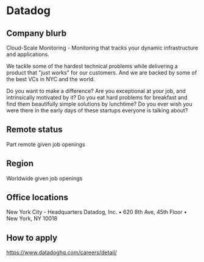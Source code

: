 # Datadog

## Company blurb

Cloud-Scale Monitoring - Monitoring that tracks your dynamic infrastructure and applications.

We tackle some of the hardest technical problems while delivering a product that "just works" for our customers. And we are backed by some of the best VCs in NYC and the world.

Do you want to make a difference? Are you exceptional at your job, and intrinsically motivated by it? Do you eat hard problems for breakfast and find them beautifully simple solutions by lunchtime? Do you ever wish you were there in the early days of these startups everyone is talking about?

## Remote status

Part remote given job openings

## Region

Worldwide given job openings

## Office locations

New York City - Headquarters
Datadog, Inc. • 620 8th Ave, 45th Floor • New York, NY 10018

## How to apply

https://www.datadoghq.com/careers/detail/
